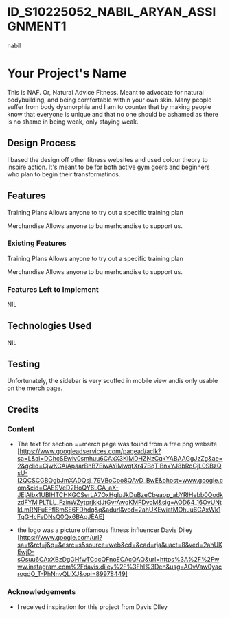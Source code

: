 # ID_S10225052_NABIL_ARYAN_ASSIGNMENT1
nabil
# Your Project's Name

This is NAF. Or, Natural Advice Fitness. Meant to advocate for natural bodybuilding, and being comfortable within your own skin. Many people suffer from body dysmorphia and I am to counter that by making people know that everyone is unique and that no one should be ashamed as there is no shame in being weak, only staying weak.
 
## Design Process
 
I based the design off other fitness websites and used colour theory to inspire action. It's meant to be for both active gym goers and beginners who plan to begin their transformatinos.

## Features

Training Plans
Allows anyone to try out a specific training plan

Merchandise
Allows anyone to bu merhcandise to support us.

 
### Existing Features
Training Plans
Allows anyone to try out a specific training plan

Merchandise
Allows anyone to bu merhcandise to support us.

### Features Left to Implement
NIL

## Technologies Used

NIL


## Testing

Unfortunately, the sidebar is very scuffed in mobile view andis only usable on the merch page.

## Credits

### Content
- The text for section ==merch page was found from a free png website [https://www.googleadservices.com/pagead/aclk?sa=L&ai=DChcSEwiv0smhuu6CAxX3KIMDHZNzCqkYABAAGgJzZg&ae=2&gclid=CjwKCAiApaarBhB7EiwAYiMwqtXr47BqTlBnxYJ8bRoGjL0SBzQsU-I2QCSCGBQgbJmXADQsj_79VBoCoo8QAvD_BwE&ohost=www.google.com&cid=CAESVeD2HoQY6LGA_aX-JEjAlbx1UBIHTCHKGCSerLA7OxHgIuJkDuBzeCbeaop_abYRIHebb0QodkzdFYMlPLTLL_FzinWZytprjkkjJtGvrAwqKMFDvcM&sig=AOD64_16OvUNtkLmRNFuEFfl8mSE6FDhdg&q&adurl&ved=2ahUKEwiatMOhuu6CAxWk1TgGHcFeDNsQ0Qx6BAgJEAE]

- the logo was a picture offamous fitness influencer Davis Diley [https://www.google.com/url?sa=t&rct=j&q=&esrc=s&source=web&cd=&cad=rja&uact=8&ved=2ahUKEwjD-sOsuu6CAxXBzDgGHfwTCqcQFnoECAcQAQ&url=https%3A%2F%2Fwww.instagram.com%2Fdavis.diley%2F%3Fhl%3Den&usg=AOvVaw0yacrogdQ_T-PhNnvQLiXJ&opi=89978449]



### Acknowledgements

- I received inspiration for this project from Davis DIley
